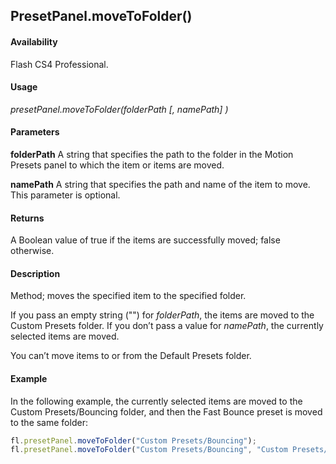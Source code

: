 ## PresetPanel.moveToFolder()

#### Availability

Flash CS4 Professional.

#### Usage

*presetPanel.moveToFolder(folderPath [, namePath] )*

#### Parameters

**folderPath** A string that specifies the path to the folder in the Motion Presets panel to which the item or items are moved.

**namePath** A string that specifies the path and name of the item to move. This parameter is optional.

#### Returns

A Boolean value of true if the items are successfully moved; false otherwise.

#### Description

Method; moves the specified item to the specified folder.

If you pass an empty string ("") for *folderPath*, the items are moved to the Custom Presets folder. If you don’t pass a value for *namePath*, the currently selected items are moved.

You can’t move items to or from the Default Presets folder.

#### Example

In the following example, the currently selected items are moved to the Custom Presets/Bouncing folder, and then the Fast Bounce preset is moved to the same folder:

```javascript
fl.presetPanel.moveToFolder("Custom Presets/Bouncing");
fl.presetPanel.moveToFolder("Custom Presets/Bouncing", "Custom Presets/Fast Bounce");
```
